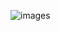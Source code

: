 ![images](https://github.com/kjkksu2/image-optimization/assets/80094949/87a9b60b-fd48-4dae-a705-03fedd82f1f1)

